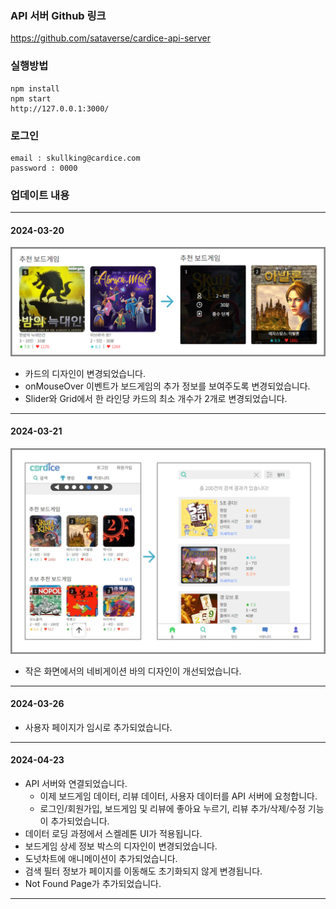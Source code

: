 
### API 서버 Github 링크

https://github.com/sataverse/cardice-api-server


### 실행방법

```
npm install
npm start
http://127.0.0.1:3000/
```

### 로그인
```
email : skullking@cardice.com
password : 0000
```



### 업데이트 내용

---

#### 2024-03-20
![update-01](readmeImg/update1.png)
- 카드의 디자인이 변경되었습니다.
- onMouseOver 이벤트가 보드게임의 추가 정보를 보여주도록 변경되었습니다.
- Slider와 Grid에서 한 라인당 카드의 최소 개수가 2개로 변경되었습니다.

---

#### 2024-03-21
![update-02](readmeImg/update2.png)
- 작은 화면에서의 네비게이션 바의 디자인이 개선되었습니다.

---

#### 2024-03-26
- 사용자 페이지가 임시로 추가되었습니다.

---

#### 2024-04-23
- API 서버와 연결되었습니다.
    - 이제 보드게임 데이터, 리뷰 데이터, 사용자 데이터를 API 서버에 요청합니다. 
    - 로그인/회원가입, 보드게임 및 리뷰에 좋아요 누르기, 리뷰 추가/삭제/수정 기능이 추가되었습니다.
- 데이터 로딩 과정에서 스켈레톤 UI가 적용됩니다.
- 보드게임 상세 정보 박스의 디자인이 변경되었습니다.
- 도넛차트에 애니메이션이 추가되었습니다.
- 검색 필터 정보가 페이지를 이동해도 초기화되지 않게 변경됩니다.
- Not Found Page가 추가되었습니다.

---